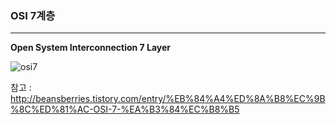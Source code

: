 ### OSI 7계층

---

**Open System Interconnection 7 Layer**

![osi7](https://user-images.githubusercontent.com/39458555/46395317-e5082100-c726-11e8-903e-46b48afa9ed0.png)

참고 : http://beansberries.tistory.com/entry/%EB%84%A4%ED%8A%B8%EC%9B%8C%ED%81%AC-OSI-7-%EA%B3%84%EC%B8%B5